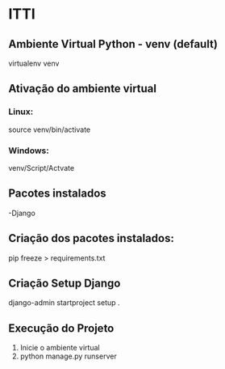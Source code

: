 # ITTI

## Ambiente Virtual Python - venv (default)
virtualenv venv

## Ativação do ambiente virtual
### Linux:
source venv/bin/activate

### Windows:
venv/Script/Actvate

## Pacotes instalados
-Django

## Criação dos pacotes instalados:
pip freeze > requirements.txt

## Criação Setup Django
django-admin startproject setup .

## Execução do Projeto
1) Inicie o ambiente virtual
2) python manage.py runserver 

